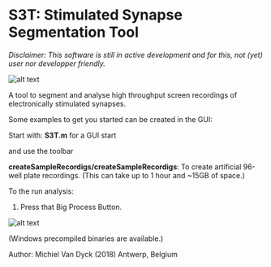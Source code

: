 # S3T: Stimulated Synapse Segmentation Tool
*Disclaimer: This software is still in active development and for this, not (yet) user nor*
*developper friendly.*

![alt text](https://github.com/meChiel/S3T/blob/master/thelogo.png "S3T Logo")

A tool to segment and analyse high throughput screen recordings of electronically stimulated synapses.

Some examples to get you started can be created in the GUI:

Start with: **S3T.m** for a GUI start

and use the toolbar

**createSampleRecordigs/createSampleRecordigs**: To create artificial 96-well plate recordings.
(This can take up to 1 hour and ~15GB of space.)

To the run analysis:
1) Press that Big Process Button.

![alt text](https://github.com/meChiel/S3T/blob/master/buttonsExample.png "S3T Logo")

(Windows precompiled binaries are available.)

Author: Michiel Van Dyck (2018) Antwerp, Belgium

